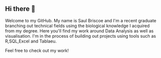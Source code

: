 ## Hi there 👋

Welcome to my GitHub. My name is Saul Briscoe and I'm a recent graduate branching out technical fields using the biological knowledge I acquired from my degree. Here you'll find my work around Data Analysis as well as visualisation. I'm in the process of building out projects using tools such as R,SQL,Excel and Tablaeu. 

Feel free to check out my work!




<!--
**SaulBCode/SaulBCode** is a ✨ _special_ ✨ repository because its `README.md` (this file) appears on your GitHub profile.

Here are some ideas to get you started:

- 🔭 I’m currently working on ...
- 🌱 I’m currently learning ...
- 👯 I’m looking to collaborate on ...
- 🤔 I’m looking for help with ...
- 💬 Ask me about ...
- 📫 How to reach me: ...
- 😄 Pronouns: ...
- ⚡ Fun fact: ...
-->
